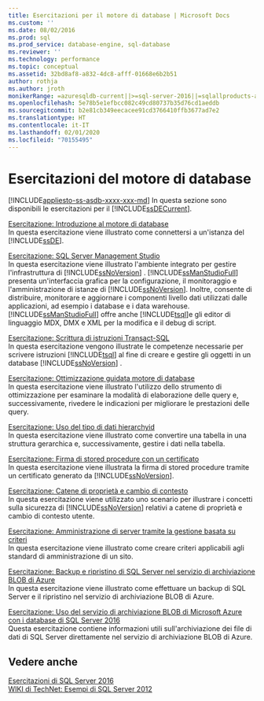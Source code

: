 ```yaml
---
title: Esercitazioni per il motore di database | Microsoft Docs
ms.custom: ''
ms.date: 08/02/2016
ms.prod: sql
ms.prod_service: database-engine, sql-database
ms.reviewer: ''
ms.technology: performance
ms.topic: conceptual
ms.assetid: 32bd8af8-a832-4dc8-afff-01668e6b2b51
author: rothja
ms.author: jroth
monikerRange: =azuresqldb-current||>=sql-server-2016||=sqlallproducts-allversions||>=sql-server-linux-2017||=azuresqldb-mi-current
ms.openlocfilehash: 5e78b5e1efbcc082c49cd80737b35d76cd1aeddb
ms.sourcegitcommit: b2e81cb349eecacee91cd3766410ffb3677ad7e2
ms.translationtype: HT
ms.contentlocale: it-IT
ms.lasthandoff: 02/01/2020
ms.locfileid: "70155495"
---
```

# <a name="database-engine-tutorials"></a>Esercitazioni del motore di database
[!INCLUDE[appliesto-ss-asdb-xxxx-xxx-md](../includes/appliesto-ss-asdb-xxxx-xxx-md.md)]
In questa sezione sono disponibili le esercitazioni per il [!INCLUDE[ssDECurrent](../includes/ssdecurrent-md.md)].  
  
[Esercitazione: Introduzione al motore di database](../relational-databases/tutorial-getting-started-with-the-database-engine.md)  
In questa esercitazione viene illustrato come connettersi a un'istanza del [!INCLUDE[ssDE](../includes/ssde-md.md)].  
  
[Esercitazione: SQL Server Management Studio](../tools/sql-server-management-studio/tutorial-sql-server-management-studio.md)  
In questa esercitazione viene illustrato l'ambiente integrato per gestire l'infrastruttura di [!INCLUDE[ssNoVersion](../includes/ssnoversion-md.md)] . [!INCLUDE[ssManStudioFull](../includes/ssmanstudiofull-md.md)] presenta un'interfaccia grafica per la configurazione, il monitoraggio e l'amministrazione di istanze di [!INCLUDE[ssNoVersion](../includes/ssnoversion-md.md)]. Inoltre, consente di distribuire, monitorare e aggiornare i componenti livello dati utilizzati dalle applicazioni, ad esempio i database e i data warehouse. [!INCLUDE[ssManStudioFull](../includes/ssmanstudiofull-md.md)] offre anche [!INCLUDE[tsql](../includes/tsql-md.md)]e gli editor di linguaggio MDX, DMX e XML per la modifica e il debug di script.  
  
[Esercitazione: Scrittura di istruzioni Transact-SQL](../t-sql/tutorial-writing-transact-sql-statements.md)  
In questa esercitazione vengono illustrate le competenze necessarie per scrivere istruzioni [!INCLUDE[tsql](../includes/tsql-md.md)] al fine di creare e gestire gli oggetti in un database [!INCLUDE[ssNoVersion](../includes/ssnoversion-md.md)] .  
  
[Esercitazione: Ottimizzazione guidata motore di database](../tools/dta/tutorial-database-engine-tuning-advisor.md)  
In questa esercitazione viene illustrato l'utilizzo dello strumento di ottimizzazione per esaminare la modalità di elaborazione delle query e, successivamente, rivedere le indicazioni per migliorare le prestazioni delle query.  
  
[Esercitazione: Uso del tipo di dati hierarchyid](../relational-databases/tables/tutorial-using-the-hierarchyid-data-type.md)  
In questa esercitazione viene illustrato come convertire una tabella in una struttura gerarchica e, successivamente, gestire i dati nella tabella.  
  
[Esercitazione: Firma di stored procedure con un certificato](../relational-databases/tutorial-signing-stored-procedures-with-a-certificate.md)  
In questa esercitazione viene illustrata la firma di stored procedure tramite un certificato generato da [!INCLUDE[ssNoVersion](../includes/ssnoversion-md.md)].  
  
[Esercitazione: Catene di proprietà e cambio di contesto](../relational-databases/tutorial-ownership-chains-and-context-switching.md)  
In questa esercitazione viene utilizzato uno scenario per illustrare i concetti sulla sicurezza di [!INCLUDE[ssNoVersion](../includes/ssnoversion-md.md)] relativi a catene di proprietà e cambio di contesto utente.  
  
[Esercitazione: Amministrazione di server tramite la gestione basata su criteri](../relational-databases/policy-based-management/tutorial-administering-servers-by-using-policy-based-management.md)  
In questa esercitazione viene illustrato come creare criteri applicabili agli standard di amministrazione di un sito.  
  
[Esercitazione: Backup e ripristino di SQL Server nel servizio di archiviazione BLOB di Azure](~/relational-databases/tutorial-sql-server-backup-and-restore-to-azure-blob-storage-service.md)  
In questa esercitazione viene illustrato come effettuare un backup di SQL Server e il ripristino nel servizio di archiviazione BLOB di Azure.  
  
[Esercitazione: Uso del servizio di archiviazione BLOB di Microsoft Azure con i database di SQL Server 2016](tutorial-use-azure-blob-storage-service-with-sql-server-2016.md)  
Questa esercitazione contiene informazioni utili sull'archiviazione dei file di dati di SQL Server direttamente nel servizio di archiviazione BLOB di Azure.  
  
## <a name="see-also"></a>Vedere anche  
[Esercitazioni di SQL Server 2016](../sql-server/tutorials-for-sql-server-2016.md)  
[WIKI di TechNet: Esempi di SQL Server 2012](https://go.microsoft.com/fwlink/?linkID=220734)  
  
  
  

